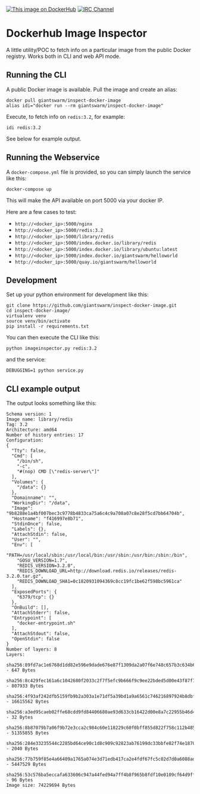 [![This image on DockerHub](https://img.shields.io/docker/pulls/giantswarm/inspect-docker-image.svg)](https://hub.docker.com/r/giantswarm/inspect-docker-image/) [![IRC Channel](https://img.shields.io/badge/irc-%23giantswarm-blue.svg)](https://kiwiirc.com/client/irc.freenode.net/#giantswarm)

# Dockerhub Image Inspector

A little utility/POC to fetch info on a particular image from the public Docker registry. Works both in CLI and web API mode.

## Running the CLI

A public Docker image is available. Pull the image and create an alias:

```nohighlight
docker pull giantswarm/inspect-docker-image
alias idi="docker run --rm giantswarm/inspect-docker-image"
```

Execute, to fetch info on `redis:3.2`, for example:

```nohighlight
idi redis:3.2
```

See below for example output.

## Running the Webservice

A `docker-compose.yml` file is provided, so you can simply launch the service like this:

```nohighlight
docker-compose up
```

This will make the API available on port 5000 via your docker IP.

Here are a few cases to test:

- `http://<docker_ip>:5000/nginx`
- `http://<docker_ip>:5000/redis:3.2`
- `http://<docker_ip>:5000/library/redis`
- `http://<docker_ip>:5000/index.docker.io/library/redis`
- `http://<docker_ip>:5000/index.docker.io/library/ubuntu:latest`
- `http://<docker_ip>:5000/index.docker.io/giantswarm/helloworld`
- `http://<docker_ip>:5000/quay.io/giantswarm/helloworld`

## Development

Set up your python environment for development like this:

```nohighlight
git clone https://github.com/giantswarm/inspect-docker-image.git
cd inspect-docker-image/
virtualenv venv
source venv/bin/activate
pip install -r requirements.txt
```

You can then execute the CLI like this:

```nohighlight
python imageinspector.py redis:3.2
```

and the service:

```nohighlight
DEBUGGING=1 python service.py
```

## CLI example output

The output looks something like this:

```nohighlight
Schema version: 1
Image name: library/redis
Tag: 3.2
Architecture: amd64
Number of history entries: 17
Configuration:
{
  "Tty": false, 
  "Cmd": [
    "/bin/sh", 
    "-c", 
    "#(nop) CMD [\"redis-server\"]"
  ], 
  "Volumes": {
    "/data": {}
  }, 
  "Domainname": "", 
  "WorkingDir": "/data", 
  "Image": "9b8288e1a4bf007bec3c9778b4833ca75a6c4c9a708a07c8e28f5cd7bb64704b", 
  "Hostname": "f416997e8b71", 
  "StdinOnce": false, 
  "Labels": {}, 
  "AttachStdin": false, 
  "User": "", 
  "Env": [
    "PATH=/usr/local/sbin:/usr/local/bin:/usr/sbin:/usr/bin:/sbin:/bin", 
    "GOSU_VERSION=1.7", 
    "REDIS_VERSION=3.2.0", 
    "REDIS_DOWNLOAD_URL=http://download.redis.io/releases/redis-3.2.0.tar.gz", 
    "REDIS_DOWNLOAD_SHA1=0c1820931094369c8cc19fc1be62f598bc5961ca"
  ], 
  "ExposedPorts": {
    "6379/tcp": {}
  }, 
  "OnBuild": [], 
  "AttachStderr": false, 
  "Entrypoint": [
    "docker-entrypoint.sh"
  ], 
  "AttachStdout": false, 
  "OpenStdin": false
}
Number of layers: 8
Layers:
  sha256:89fd7ac1e6768d1dd82e596e9dade676e87f1309da2a07f6e748c657b3c634b6 - 647 Bytes
  sha256:8c429fec161a6c1042680f2033c2f7f5efc9b666f9c9ee22bded5d00e43f87f7 - 807933 Bytes
  sha256:4f93af242dfb5159fb9b2a303a1e71df5a39bd1a9a6561c746216897924b8dbf - 16615562 Bytes
  sha256:a3ed95caeb02ffe68cdd9fd84406680ae93d633cb16422d00e8a7c22955b46d4 - 32 Bytes
  sha256:8b87079b7a06f9b72e3cca2c984c60e118229c60f0bff855d822f758c112b485 - 51355855 Bytes
  sha256:284e33235544c2285bd64ce90c1d8c909c92823ab76199dc33bbfe82f74e1870 - 2040 Bytes
  sha256:77b759f85e4a66409a1765a074e3d71edb417ca2e4fdf67fc5c02d7d0a6088ad - 5447529 Bytes
  sha256:53c576ba5eccafa633606c947a44fed94a7ff4b8f965b8fdf10e0109cf64d9ff - 96 Bytes
Image size: 74229694 Bytes
```